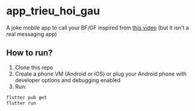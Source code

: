 # app_trieu_hoi_gau
 A joke mobile app to call your BF/GF inspired from [this video](https://www.youtube.com/watch?v=uBGKrMzgY9E) (but it isn't a real messaging app)

## How to run?
1. Clone this repo
2. Create a phone VM (Android or iOS) or plug your Android phone with developer options and debugging enabled
3. Run:
```sh
flutter pub get
flutter run
```